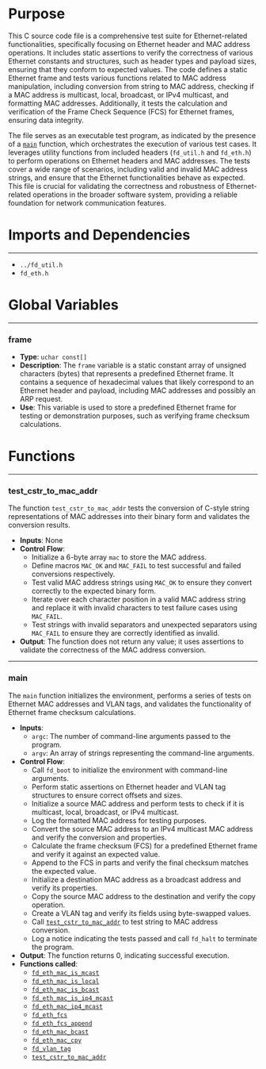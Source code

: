 # Purpose
This C source code file is a comprehensive test suite for Ethernet-related functionalities, specifically focusing on Ethernet header and MAC address operations. It includes static assertions to verify the correctness of various Ethernet constants and structures, such as header types and payload sizes, ensuring that they conform to expected values. The code defines a static Ethernet frame and tests various functions related to MAC address manipulation, including conversion from string to MAC address, checking if a MAC address is multicast, local, broadcast, or IPv4 multicast, and formatting MAC addresses. Additionally, it tests the calculation and verification of the Frame Check Sequence (FCS) for Ethernet frames, ensuring data integrity.

The file serves as an executable test program, as indicated by the presence of a [`main`](#main) function, which orchestrates the execution of various test cases. It leverages utility functions from included headers (`fd_util.h` and `fd_eth.h`) to perform operations on Ethernet headers and MAC addresses. The tests cover a wide range of scenarios, including valid and invalid MAC address strings, and ensure that the Ethernet functionalities behave as expected. This file is crucial for validating the correctness and robustness of Ethernet-related operations in the broader software system, providing a reliable foundation for network communication features.
# Imports and Dependencies

---
- `../fd_util.h`
- `fd_eth.h`


# Global Variables

---
### frame
- **Type**: `uchar const[]`
- **Description**: The `frame` variable is a static constant array of unsigned characters (bytes) that represents a predefined Ethernet frame. It contains a sequence of hexadecimal values that likely correspond to an Ethernet header and payload, including MAC addresses and possibly an ARP request.
- **Use**: This variable is used to store a predefined Ethernet frame for testing or demonstration purposes, such as verifying frame checksum calculations.


# Functions

---
### test\_cstr\_to\_mac\_addr<!-- {{#callable:test_cstr_to_mac_addr}} -->
The function `test_cstr_to_mac_addr` tests the conversion of C-style string representations of MAC addresses into their binary form and validates the conversion results.
- **Inputs**: None
- **Control Flow**:
    - Initialize a 6-byte array `mac` to store the MAC address.
    - Define macros `MAC_OK` and `MAC_FAIL` to test successful and failed conversions respectively.
    - Test valid MAC address strings using `MAC_OK` to ensure they convert correctly to the expected binary form.
    - Iterate over each character position in a valid MAC address string and replace it with invalid characters to test failure cases using `MAC_FAIL`.
    - Test strings with invalid separators and unexpected separators using `MAC_FAIL` to ensure they are correctly identified as invalid.
- **Output**: The function does not return any value; it uses assertions to validate the correctness of the MAC address conversion.


---
### main<!-- {{#callable:main}} -->
The `main` function initializes the environment, performs a series of tests on Ethernet MAC addresses and VLAN tags, and validates the functionality of Ethernet frame checksum calculations.
- **Inputs**:
    - `argc`: The number of command-line arguments passed to the program.
    - `argv`: An array of strings representing the command-line arguments.
- **Control Flow**:
    - Call `fd_boot` to initialize the environment with command-line arguments.
    - Perform static assertions on Ethernet header and VLAN tag structures to ensure correct offsets and sizes.
    - Initialize a source MAC address and perform tests to check if it is multicast, local, broadcast, or IPv4 multicast.
    - Log the formatted MAC address for testing purposes.
    - Convert the source MAC address to an IPv4 multicast MAC address and verify the conversion and properties.
    - Calculate the frame checksum (FCS) for a predefined Ethernet frame and verify it against an expected value.
    - Append to the FCS in parts and verify the final checksum matches the expected value.
    - Initialize a destination MAC address as a broadcast address and verify its properties.
    - Copy the source MAC address to the destination and verify the copy operation.
    - Create a VLAN tag and verify its fields using byte-swapped values.
    - Call [`test_cstr_to_mac_addr`](#test_cstr_to_mac_addr) to test string to MAC address conversion.
    - Log a notice indicating the tests passed and call `fd_halt` to terminate the program.
- **Output**: The function returns 0, indicating successful execution.
- **Functions called**:
    - [`fd_eth_mac_is_mcast`](fd_eth.h.driver.md#fd_eth_mac_is_mcast)
    - [`fd_eth_mac_is_local`](fd_eth.h.driver.md#fd_eth_mac_is_local)
    - [`fd_eth_mac_is_bcast`](fd_eth.h.driver.md#fd_eth_mac_is_bcast)
    - [`fd_eth_mac_is_ip4_mcast`](fd_eth.h.driver.md#fd_eth_mac_is_ip4_mcast)
    - [`fd_eth_mac_ip4_mcast`](fd_eth.h.driver.md#fd_eth_mac_ip4_mcast)
    - [`fd_eth_fcs`](fd_eth.h.driver.md#fd_eth_fcs)
    - [`fd_eth_fcs_append`](fd_eth.c.driver.md#fd_eth_fcs_append)
    - [`fd_eth_mac_bcast`](fd_eth.h.driver.md#fd_eth_mac_bcast)
    - [`fd_eth_mac_cpy`](fd_eth.h.driver.md#fd_eth_mac_cpy)
    - [`fd_vlan_tag`](fd_eth.h.driver.md#fd_vlan_tag)
    - [`test_cstr_to_mac_addr`](#test_cstr_to_mac_addr)


